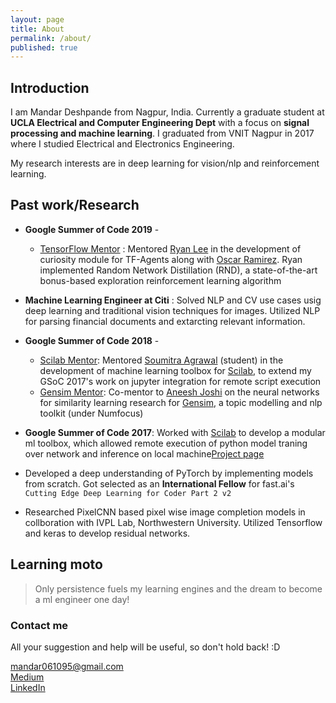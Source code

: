 ```yaml
---
layout: page
title: About
permalink: /about/
published: true
---
```

## Introduction

I am Mandar Deshpande from Nagpur, India. Currently a graduate student at **UCLA Electrical and Computer Engineering Dept** with a focus on **signal processing and machine learning**. I graduated from VNIT Nagpur in 2017 where I studied Electrical and Electronics Engineering.

My research interests are in deep learning for vision/nlp and reinforcement learning.


## Past work/Research

- **Google Summer of Code 2019** -
  - [TensorFlow Mentor](https://summerofcode.withgoogle.com/projects/#4814181524570112) : Mentored [Ryan Lee](https://www.linkedin.com/in/seungjaeryanlee/) in the development of curiosity module for TF-Agents along with [Oscar Ramirez](https://www.linkedin.com/in/oscar-ramirez-905913b9/). Ryan implemented Random Network Distillation (RND),  a state-of-the-art bonus-based exploration reinforcement learning algorithm

- **Machine Learning Engineer at Citi** : Solved NLP and CV use cases usig deep learning and traditional vision techniques for images. Utilized NLP for parsing financial documents and extarcting relevant information.
  
- **Google Summer of Code 2018** -   
  - [Scilab Mentor](https://summerofcode.withgoogle.com/projects/#4959724454281216): Mentored [Soumitra Agrawal](https://www.linkedin.com/in/soumitra-agarwal/) (student) in the development of machine learning toolbox for [Scilab](https://www.scilab.org), to extend my GSoC 2017's work on jupyter integration for remote script execution
  - [Gensim Mentor](https://summerofcode.withgoogle.com/projects/#4788943535472640): Co-mentor to [Aneesh Joshi](https://www.linkedin.com/in/aneeshyjoshi/) on the neural networks for similarity learning research for [Gensim](https://radimrehurek.com/gensim/), a topic modelling and nlp toolkit (under Numfocus) 
  
- **Google Summer of Code 2017**: Worked with [Scilab](https://www.scilab.org) to develop a modular ml toolbox, which allowed remote execution of python model traning over network and inference on local machine<a href="https://summerofcode.withgoogle.com/projects/#6738686042439680">Project page</a>  

- Developed a deep understanding of PyTorch by implementing models from scratch. Got selected as an **International Fellow** for fast.ai's ```Cutting Edge Deep Learning for Coder Part 2 v2```

- Researched PixelCNN based pixel wise image completion models in collboration with IVPL Lab, Northwestern University. Utilized Tensorflow and keras to develop residual networks.   

## Learning moto
>Only persistence fuels my learning engines and the dream to become a ml engineer one day!  
  


### Contact me
All your suggestion and help will be useful, so don't hold back! :D  

[mandar061095@gmail.com](mailto:mandar061095@gmail.com)  
[Medium](https://medium.com/@razzormandar)  
[LinkedIn](https://www.linkedin.com/in/mandardeshpande1995/)
